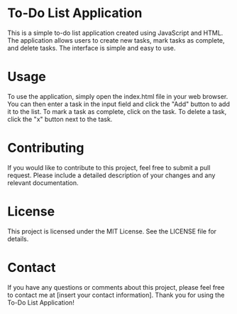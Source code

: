
# To-Do List Application
This is a simple to-do list application created using JavaScript and HTML. The application allows users to create new tasks, mark tasks as complete, and delete tasks. The interface is simple and easy to use.

# Usage
To use the application, simply open the index.html file in your web browser. You can then enter a task in the input field and click the "Add" button to add it to the list. To mark a task as complete, click on the task. To delete a task, click the "x" button next to the task.

# Contributing
If you would like to contribute to this project, feel free to submit a pull request. Please include a detailed description of your changes and any relevant documentation.

# License
This project is licensed under the MIT License. See the LICENSE file for details.

# Contact
If you have any questions or comments about this project, please feel free to contact me at [insert your contact information]. Thank you for using the To-Do List Application!




